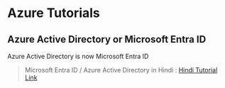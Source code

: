 # Azure Tutorials
## Azure Active Directory or Microsoft Entra ID
Azure Active Directory is now Microsoft Entra ID
> Microsoft Entra ID / Azure Active Directory in Hindi : [Hindi Tutorial Link](https://www.youtube.com/playlist?list=PLUGuCqrhcwZzht4r2sbByidApmrvEjL9m)

